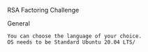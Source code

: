 RSA Factoring Challenge

General

    You can choose the language of your choice.
    OS needs to be Standard Ubuntu 20.04 LTS/
